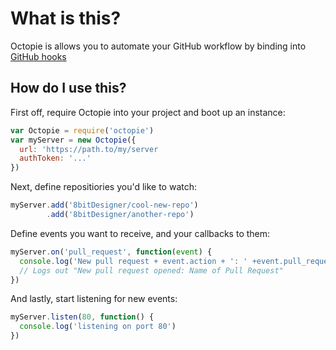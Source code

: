 # What is this?

Octopie is allows you to automate your GitHub workflow by binding into [GitHub hooks](http://developer.github.com/v3/repos/hooks/)

## How do I use this?

First off, require Octopie into your project and boot up an instance:

``` javascript
var Octopie = require('octopie')
var myServer = new Octopie({
  url: 'https://path.to/my/server
  authToken: '...'
})
```

Next, define repositiories you'd like to watch:

``` javascript
myServer.add('8bitDesigner/cool-new-repo')
        .add('8bitDesigner/another-repo')
```

Define events you want to receive, and your callbacks to them:

``` javascript
myServer.on('pull_request', function(event) {
  console.log('New pull request + event.action + ': ' +event.pull_request.title)
  // Logs out "New pull request opened: Name of Pull Request"
})
```

And lastly, start listening for new events:

``` javascript
myServer.listen(80, function() {
  console.log('listening on port 80')
})
```
